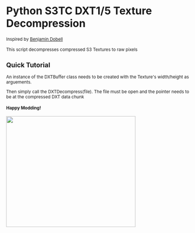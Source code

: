 # Python S3TC DXT1/5 Texture Decompression

<small>Inspired by <a href = "https://github.com/Benjamin-Dobell/s3tc-dxt-decompression">Benjamin Dobell</a>

<p> This script decompresses compressed S3 Textures to raw pixels</p>

<h2>Quick Tutorial</h2>

An instance of the DXTBuffer class needs to be created with the Texture's width/height as arguements.

Then simply call the DXTDecompress(file). The file must be open and the pointer needs to be at the compressed DXT data chunk


<h4>Happy Modding!</h4>
<img src = "https://www.pngfind.com/pngs/m/74-748928_webber-don-t-starve-webber-art-hd-png.png" width = "350" height = "300">
